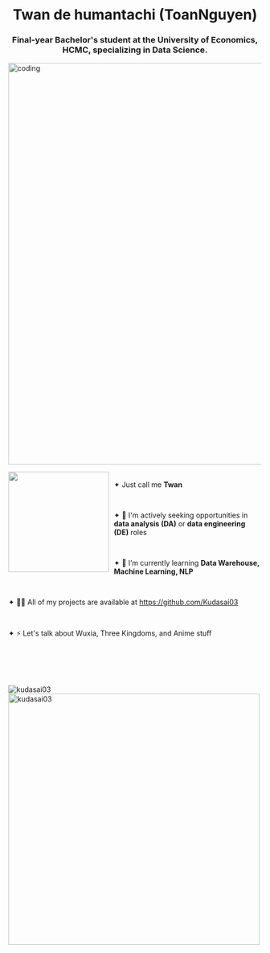 <h1 align="center">Twan de humantachi (ToanNguyen)</h1>
<h3 align="center">Final-year Bachelor's student at the University of Economics, HCMC, specializing in Data Science.</h3>
<img align="center" alt="coding" width ="800" src="https://24.media.tumblr.com/0be89f47305f8e6469ab86c7e5090d21/tumblr_n1m44pDdp21t0hdd4o1_500.gif">
<!-- <p align="left"> <img src="https://komarev.com/ghpvc/?username=kudasai03&label=Profile%20views&color=0e75b6&style=flat" alt="kudasai03" /> </p> -->
<br>
<div>
  <div>
    <img  width ="200" src="https://github.com/Kudasai03/Kudasai03/assets/114086290/9173dc1a-5ffc-4cf5-b174-bb3a8c12d0d7" align="left" style="margin-right: 10px;">
    <p align="left">
      <br><span style="display: block; margin-bottom: 10px;">&#10022; Just call me <strong>Twan</strong></span><br><br>
      <span style="display: block; margin-bottom: 10px;">&#10022; 🔭 I'm actively seeking opportunities in <strong>data analysis (DA)</strong> or <strong>data engineering (DE)</strong> roles</span><br><br>
      <span style="display: block; margin-bottom: 10px;">&#10022; 🌱 I’m currently learning <strong>Data Warehouse, Machine Learning, NLP</strong></span><br><br>
      <span style="display: block; margin-bottom: 10px;">&#10022; 👨‍💻 All of my projects are available at <a href="https://github.com/Kudasai03">https://github.com/Kudasai03</a></span><br><br>
      <span style="display: block; margin-bottom: 10px;">&#10022; ⚡ Let's talk about Wuxia, Three Kingdoms, and Anime stuff</span><br><br>
    </p>
  </div>
</div>

<br>

<p><img  align="left" src="https://github-readme-stats.vercel.app/api/top-langs?username=kudasai03&show_icons=true&locale=en&layout=compact" alt="kudasai03" /></p>

<p><img width ="500" align="center" src="https://github-readme-streak-stats.herokuapp.com/?user=kudasai03&" alt="kudasai03" /></p>
